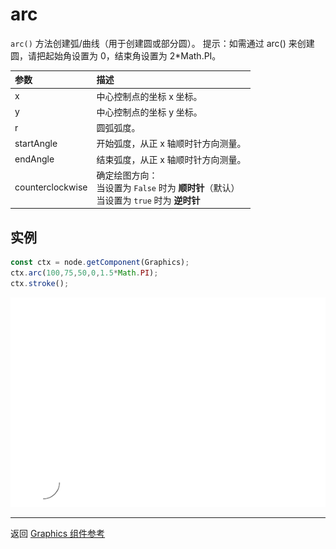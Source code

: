 # arc

`arc()` 方法创建弧/曲线（用于创建圆或部分圆）。
提示：如需通过 arc() 来创建圆，请把起始角设置为 0，结束角设置为 2*Math.PI。

| 参数 |   描述
| :-------------- | :----------- |
|x | 中心控制点的坐标 x 坐标。
|y | 中心控制点的坐标 y 坐标。
|r | 圆弧弧度。
|startAngle | 开始弧度，从正 x 轴顺时针方向测量。
|endAngle | 结束弧度，从正 x 轴顺时针方向测量。
|counterclockwise | 确定绘图方向：<br>当设置为 `False` 时为 **顺时针**（默认）<br>当设置为 `true` 时为 **逆时针**

## 实例

```ts
const ctx = node.getComponent(Graphics);
ctx.arc(100,75,50,0,1.5*Math.PI);
ctx.stroke();
```

<img src="./arc.png">

<hr>

返回 [Graphics 组件参考](../graphics.md)
